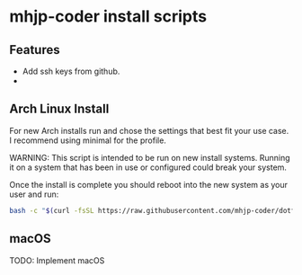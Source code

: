 # mhjp-coder install scripts

## Features

* Add ssh keys from github.
*

## Arch Linux Install

For new Arch installs run and chose the settings that best fit your use case.
I recommend using minimal for the profile.

WARNING: This script is intended to be run on new install systems.
Running it on a system that has been in use or configured could break your system.

Once the install is complete you should reboot into the new system as your user and run:

```bash
bash -c "$(curl -fsSL https://raw.githubusercontent.com/mhjp-coder/dotfiles/refs/heads/main/install.sh)"
```

## macOS

TODO: Implement macOS
